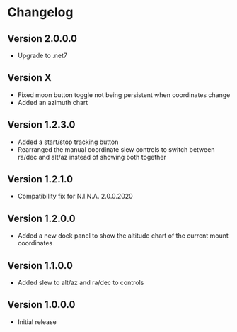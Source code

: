 ﻿# Changelog

## Version 2.0.0.0
- Upgrade to .net7

## Version X
- Fixed moon button toggle not being persistent when coordinates change
- Added an azimuth chart

## Version 1.2.3.0
- Added a start/stop tracking button
- Rearranged the manual coordinate slew controls to switch between ra/dec and alt/az instead of showing both together

## Version 1.2.1.0
- Compatibility fix for N.I.N.A. 2.0.0.2020

## Version 1.2.0.0
- Added a new dock panel to show the altitude chart of the current mount coordinates

## Version 1.1.0.0
- Added slew to alt/az and ra/dec to controls

## Version 1.0.0.0

- Initial release